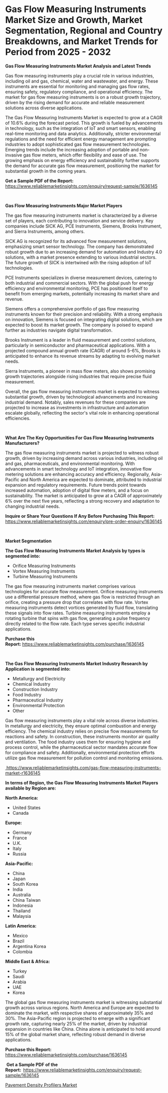 <p><h1>Gas Flow Measuring Instruments Market Size and Growth, Market Segmentation, Regional and Country Breakdowns, and Market Trends for Period from 2025 -  2032</h1></p><p><strong>Gas Flow Measuring Instruments Market Analysis and Latest Trends</strong></p>
<p><p>Gas flow measuring instruments play a crucial role in various industries, including oil and gas, chemical, water and wastewater, and energy. These instruments are essential for monitoring and managing gas flow rates, ensuring safety, regulatory compliance, and operational efficiency. The market for gas flow measuring instruments is on a robust growth trajectory, driven by the rising demand for accurate and reliable measurement solutions across diverse applications.</p><p>The Gas Flow Measuring Instruments Market is expected to grow at a CAGR of 10.6% during the forecast period. This growth is fueled by advancements in technology, such as the integration of IoT and smart sensors, enabling real-time monitoring and data analytics. Additionally, stricter environmental regulations and the need for efficient energy management are prompting industries to adopt sophisticated gas flow measurement technologies. Emerging trends include the increasing adoption of portable and non-invasive gas flow meters, which offer flexibility and ease of use. The growing emphasis on energy efficiency and sustainability further supports the demand for accurate gas flow measurement, positioning the market for substantial growth in the coming years.</p></p>
<p><strong>Get a Sample PDF of the Report:&nbsp;</strong> <a href="https://www.reliablemarketinsights.com/enquiry/request-sample/1636145?utm_campaign=2209&utm_medium=2&utm_source=Github&utm_content=ia&utm_term=23032025&utm_id=gas-flow-measuring-instruments">https://www.reliablemarketinsights.com/enquiry/request-sample/1636145</a></p>
<p>&nbsp;</p>
<p><strong>Gas Flow Measuring Instruments Major Market Players</strong></p>
<p><p>The gas flow measuring instruments market is characterized by a diverse set of players, each contributing to innovation and service delivery. Key companies include SICK AG, PCE Instruments, Siemens, Brooks Instrument, and Sierra Instruments, among others.</p><p>SICK AG is recognized for its advanced flow measurement solutions, emphasizing smart sensor technology. The company has demonstrated robust growth due to an increasing demand for automation and Industry 4.0 solutions, with a market presence extending to various industrial sectors. The future growth of SICK is intertwined with the rising adoption of IoT technologies.</p><p>PCE Instruments specializes in diverse measurement devices, catering to both industrial and commercial sectors. With the global push for energy efficiency and environmental monitoring, PCE has positioned itself to benefit from emerging markets, potentially increasing its market share and revenue.</p><p>Siemens offers a comprehensive portfolio of gas flow measuring instruments known for their precision and reliability. With a strong emphasis on innovation, Siemens is focused on integrating digital solutions, which are expected to boost its market growth. The company is poised to expand further as industries navigate digital transformation.</p><p>Brooks Instrument is a leader in fluid measurement and control solutions, particularly in semiconductor and pharmaceutical applications. With a projected compound annual growth rate (CAGR) of around 5-6%, Brooks is anticipated to enhance its revenue streams by adapting to evolving market needs.</p><p>Sierra Instruments, a pioneer in mass flow meters, also shows promising growth trajectories alongside rising industries that require precise fluid measurement. </p><p>Overall, the gas flow measuring instruments market is expected to witness substantial growth, driven by technological advancements and increasing industrial demand. Notably, sales revenues for these companies are projected to increase as investments in infrastructure and automation escalate globally, reflecting the sector's vital role in enhancing operational efficiencies.</p></p>
<p>&nbsp;</p>
<p><strong>What Are The Key Opportunities For Gas Flow Measuring Instruments Manufacturers?</strong></p>
<p><p>The gas flow measuring instruments market is projected to witness robust growth, driven by increasing demand across various industries, including oil and gas, pharmaceuticals, and environmental monitoring. With advancements in smart technology and IoT integration, innovative flow metering solutions are enhancing accuracy and efficiency. Regionally, Asia-Pacific and North America are expected to dominate, attributed to industrial expansion and regulatory requirements. Future trends point towards increased automation, adoption of digital flow meters, and a focus on sustainability. The market is anticipated to grow at a CAGR of approximately 6% over the next five years, reflecting a strong recovery and adaptation to changing industrial needs.</p></p>
<p><strong>Inquire or Share Your Questions If Any Before Purchasing This Report:</strong> <a href="https://www.reliablemarketinsights.com/enquiry/pre-order-enquiry/1636145?utm_campaign=2209&utm_medium=2&utm_source=Github&utm_content=ia&utm_term=23032025&utm_id=gas-flow-measuring-instruments">https://www.reliablemarketinsights.com/enquiry/pre-order-enquiry/1636145</a></p>
<p>&nbsp;</p>
<p><strong>Market Segmentation</strong></p>
<p><strong>The Gas Flow Measuring Instruments Market Analysis by types is segmented into:</strong></p>
<p><ul><li>Orifice Measuring Instruments</li><li>Vortex Measuring Instruments</li><li>Turbine Measuring Instruments</li></ul></p>
<p><p>The gas flow measuring instruments market comprises various technologies for accurate flow measurement. Orifice measuring instruments use a differential pressure method, where gas flow is restricted through an orifice, creating a pressure drop that correlates with flow rate. Vortex measuring instruments detect vortices generated by fluid flow, translating these signals into flow rates. Turbine measuring instruments employ a rotating turbine that spins with gas flow, generating a pulse frequency directly related to the flow rate. Each type serves specific industrial applications.</p></p>
<p><strong>Purchase this Report:&nbsp;</strong><a href="https://www.reliablemarketinsights.com/purchase/1636145?utm_campaign=2209&utm_medium=2&utm_source=Github&utm_content=ia&utm_term=23032025&utm_id=gas-flow-measuring-instruments">https://www.reliablemarketinsights.com/purchase/1636145</a></p>
<p>&nbsp;</p>
<p><strong>The Gas Flow Measuring Instruments Market Industry Research by Application is segmented into:</strong></p>
<p><ul><li>Metallurgy and Electricity</li><li>Chemical Industry</li><li>Construction Industry</li><li>Food Industry</li><li>Pharmaceutical Industry</li><li>Environmental Protection</li><li>Other</li></ul></p>
<p><p>Gas flow measuring instruments play a vital role across diverse industries. In metallurgy and electricity, they ensure optimal combustion and energy efficiency. The chemical industry relies on precise flow measurements for reactions and safety. In construction, these instruments monitor air quality and ventilation. The food industry uses them for ensuring hygiene and process control, while the pharmaceutical sector mandates accurate flow for compliance and safety. Additionally, environmental protection efforts utilize gas flow measurement for pollution control and monitoring emissions.</p></p>
<p><a href="https://www.reliablemarketinsights.com/gas-flow-measuring-instruments-market-r1636145?utm_campaign=2209&utm_medium=2&utm_source=Github&utm_content=ia&utm_term=23032025&utm_id=gas-flow-measuring-instruments">&nbsp;https://www.reliablemarketinsights.com/gas-flow-measuring-instruments-market-r1636145</a></p>
<p><strong>In terms of Region, the Gas Flow Measuring Instruments Market Players available by Region are:</strong></p>
<p>
    <p> <strong> North America: </strong>
        <ul>
            <li>United States</li>
            <li>Canada</li>
        </ul>
        </p> 
    <p> <strong> Europe: </strong>
        <ul>
            <li>Germany</li>
            <li>France</li>
            <li>U.K.</li>
            <li>Italy</li>
            <li>Russia</li>
        </ul>
        </p> 
    <p> <strong> Asia-Pacific: </strong>
        <ul>
            <li>China</li>
            <li>Japan</li>
            <li>South Korea</li>
            <li>India</li>
            <li>Australia</li>
            <li>China Taiwan</li>
            <li>Indonesia</li>
            <li>Thailand</li>
            <li>Malaysia</li>
        </ul>
        </p> 
    <p> <strong> Latin America: </strong>
        <ul>
            <li>Mexico</li>
            <li>Brazil</li>
            <li>Argentina Korea</li>
            <li>Colombia</li>
        </ul>
        </p> 
    <p> <strong> Middle East & Africa: </strong>
        <ul>
            <li>Turkey</li>
            <li>Saudi</li>
            <li>Arabia</li>
            <li>UAE</li>
            <li>Korea</li>
        </ul>
    </p>
    </p>
<p><p>The global gas flow measuring instruments market is witnessing substantial growth across various regions. North America and Europe are expected to dominate the market, with respective shares of approximately 35% and 30%. The Asia-Pacific region is projected to emerge with a significant growth rate, capturing nearly 25% of the market, driven by industrial expansion in countries like China. China alone is anticipated to hold around 15% of the global market share, reflecting robust demand in diverse applications.</p></p>
<p><strong>Purchase this Report: </strong><a href="https://www.reliablemarketinsights.com/purchase/1636145?utm_campaign=2209&utm_medium=2&utm_source=Github&utm_content=ia&utm_term=23032025&utm_id=gas-flow-measuring-instruments">https://www.reliablemarketinsights.com/purchase/1636145</a></p>
<p>&nbsp;<strong>Get a Sample PDF of the Report:&nbsp;&nbsp;</strong><a href="https://www.reliablemarketinsights.com/enquiry/request-sample/1636145?utm_campaign=2209&utm_medium=2&utm_source=Github&utm_content=ia&utm_term=23032025&utm_id=gas-flow-measuring-instruments">https://www.reliablemarketinsights.com/enquiry/request-sample/1636145</a></p>
<p><strong></strong></p>
<p><p><a href="https://github.com/sca704osol/Market-Research-Report-List-1/blob/main/pavement-density-profilers-market.md?utm_campaign=2209&utm_medium=2&utm_source=Github&utm_content=ia&utm_term=23032025&utm_id=gas-flow-measuring-instruments">Pavement Density Profilers Market</a></p></p>